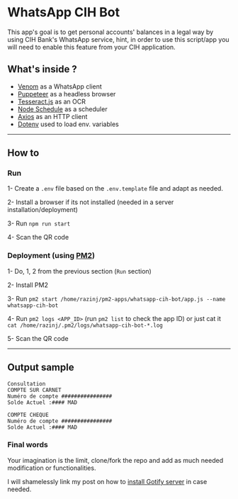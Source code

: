 # WhatsApp CIH Bot

This app's goal is to get personal accounts' balances in a legal way by using CIH Bank's WhatsApp service, hint, in order to use this script/app you will need to enable this feature from your CIH application.

## What's inside ?

- [Venom](https://github.com/orkestral/venom) as a WhatsApp client
- [Puppeteer](https://github.com/puppeteer/puppeteer) as a headless browser
- [Tesseract.js](https://github.com/naptha/tesseract.js) as an OCR
- [Node Schedule](https://github.com/node-schedule/node-schedule) as a scheduler
- [Axios](https://github.com/axios/axios) as an HTTP client
- [Dotenv](https://github.com/motdotla/dotenv) used to load env. variables

---

## How to

### **Run**

1- Create a `.env` file based on the `.env.template` file and adapt as needed.

2- Install a browser if its not installed (needed in a server installation/deployment)

3- Run `npm run start`

4- Scan the QR code

### **Deployment** (using [PM2](https://github.com/Unitech/pm2))

1- Do, 1, 2 from the previous section (`Run` section)

2- Install PM2

3- Run `pm2 start /home/razinj/pm2-apps/whatsapp-cih-bot/app.js --name whatsapp-cih-bot`

4- Run `pm2 logs <APP_ID>` (run `pm2 list` to check the app ID) or just cat it `cat /home/razinj/.pm2/logs/whatsapp-cih-bot-*.log`

5- Scan the QR code

---

## Output sample

```text
Consultation
COMPTE SUR CARNET
Numéro de compte ################
Solde Actuel :#### MAD

COMPTE CHEQUE
Numéro de compte ################
Solde Actuel :#### MAD
```

### Final words

Your imagination is the limit, clone/fork the repo and add as much needed modification or functionalities.

I will shamelessly link my post on how to [install Gotify server](https://razinj.dev/how-to-install-gotify-docker-compose/) in case needed.
